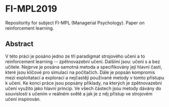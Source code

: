 # FI-MPL2019
Repositority for subject FI-MPL (Managerial Psychology). Paper on reinforcement learning.

## Abstract

V této práci je posáno jedno ze tří paradigmat strojového učení a to reinforcement learning -- zpětnovazební učení. 
Dalšími jsou: učení s a bez učitele. Nejprve je posána samotná metoda a specifikovány její hlavní časti, které jsou klíčové pro simulaci na počítačích. 
Dále je popsán kompromis mezi exploitatací a explorací a nejčastěji používané metody v tomto přístupu k učení. 
Ke konci práce jsou popsány příklady, na kterých je zpětnovazební učení využito jako hlavní princip. 
Ve všech částech jsou metody dávány do souvislostí s učením v reálném světě a jak je z něj přístup ve strojovém učení inspirován.

